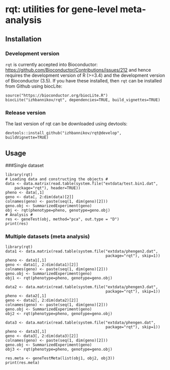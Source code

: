 # rqt: utilities for gene-level meta-analysis

## Installation

### Development version

```rqt``` is currently accepted into Bioconductor:  https://github.com/Bioconductor/Contributions/issues/212
and hence requires the development version of R (>=3.4) and the development version of Bioconductor (3.5).
If you have these installed, then ```rqt``` can be installed from Github using biocLite:

```
source("https://bioconductor.org/biocLite.R")
biocLite("izhbannikov/rqt", dependencies=TRUE, build_vignettes=TRUE)
```

### Release version

The last version of rqt can be downloaded using devtools:

```
devtools::install_github("izhbannikov/rqt@develop", buildVignette=TRUE)
```

## Usage

###Single dataset

```
library(rqt)
# Loading data and constructing the objects #
data <- data.matrix(read.table(system.file("extdata/test.bin1.dat",
    package="rqt"), header=TRUE))
pheno <- data[,1]
geno <- data[, 2:dim(data)[2]]
colnames(geno) <- paste(seq(1, dim(geno)[2]))
geno.obj <- SummarizedExperiment(geno)
obj <- rqt(phenotype=pheno, genotype=geno.obj)
# Analysis #
res <- geneTest(obj, method="pca", out.type = "D")
print(res)
```

### Multiple datasets (meta analysis)
```
library(rqt)
data1 <- data.matrix(read.table(system.file("extdata/phengen2.dat",
                                            package="rqt"), skip=1))
pheno <- data1[,1]
geno <- data1[, 2:dim(data1)[2]]
colnames(geno) <- paste(seq(1, dim(geno)[2]))
geno.obj <- SummarizedExperiment(geno)
obj1 <- rqt(phenotype=pheno, genotype=geno.obj)

data2 <- data.matrix(read.table(system.file("extdata/phengen3.dat",
                                            package="rqt"), skip=1))
pheno <- data2[,1]
geno <- data2[, 2:dim(data2)[2]]
colnames(geno) <- paste(seq(1, dim(geno)[2]))
geno.obj <- SummarizedExperiment(geno)
obj2 <- rqt(phenotype=pheno, genotype=geno.obj)

data3 <- data.matrix(read.table(system.file("extdata/phengen.dat",
                                            package="rqt"), skip=1))
pheno <- data3[,1]
geno <- data3[, 2:dim(data3)[2]]
colnames(geno) <- paste(seq(1, dim(geno)[2]))
geno.obj <- SummarizedExperiment(geno)
obj3 <- rqt(phenotype=pheno, genotype=geno.obj)

res.meta <- geneTestMeta(list(obj1, obj2, obj3))
print(res.meta)
```
